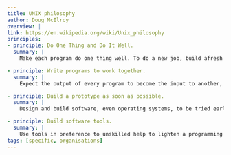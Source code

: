 ```yaml
---
title: UNIX philosophy
author: Doug McIlroy
overview: |
link: https://en.wikipedia.org/wiki/Unix_philosophy
principles:
- principle: Do One Thing and Do It Well.
  summary: |
    Make each program do one thing well. To do a new job, build afresh rather than complicate old programs by adding new "features."

- principle: Write programs to work together.
  summary: |
    Expect the output of every program to become the input to another, as yet unknown, program. Don't clutter output with extraneous information. Avoid stringently columnar or binary input formats. Don't insist on interactive input.

- principle: Build a prototype as soon as possible.
  summary: |
    Design and build software, even operating systems, to be tried early, ideally within weeks. Don't hesitate to throw away the clumsy parts and rebuild them.

- principle: Build software tools.
  summary: |
    Use tools in preference to unskilled help to lighten a programming task, even if you have to detour to build the tools and expect to throw some of them out after you've finished using them.
tags: [specific, organisations]
---
```

